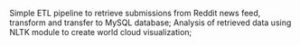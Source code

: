 Simple ETL pipeline to retrieve submissions from Reddit news feed, transform and transfer to MySQL database;
Analysis of retrieved data using NLTK module to create world cloud visualization;